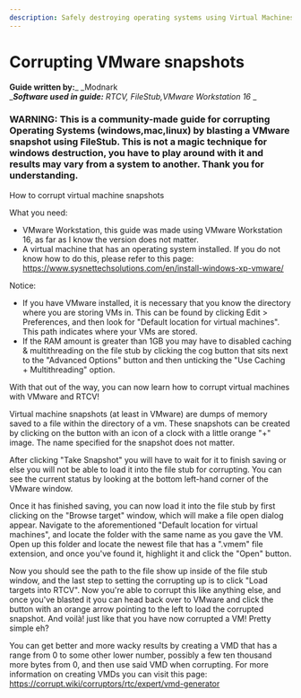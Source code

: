 ```yaml
---
description: Safely destroying operating systems using Virtual Machines
---
```


# Corrupting VMware snapshots

**Guide written by:**_ _Modnark\
__**Software used in guide:** RTCV, FileStub,VMware Workstation 16__

### WARNING: **This is a community-made guide for corrupting Operating Systems (windows,mac,linux) by blasting a VMware snapshot using FileStub. This is not a magic technique for windows destruction, you have to play around with it and results may vary from a system to another. Thank you for understanding.**

How to corrupt virtual machine snapshots

What you need:

* VMware Workstation, this guide was made using VMware Workstation 16, as far as I know the version does not matter.
* A virtual machine that has an operating system installed. If you do not know how to do this, please refer to this page: https://www.sysnettechsolutions.com/en/install-windows-xp-vmware/

Notice:

* If you have VMware installed, it is necessary that you know the directory where you are storing VMs in. This can be found by clicking Edit > Preferences, and then look for "Default location for virtual machines". This path indicates where your VMs are stored.
* If the RAM amount is greater than 1GB you may have to disabled caching & multithreading on the file stub by clicking the cog button that sits next to the "Advanced Options" button and then unticking the "Use Caching + Multithreading" option.

With that out of the way, you can now learn how to corrupt virtual machines with VMware and RTCV!

Virtual machine snapshots (at least in VMware) are dumps of memory saved to a file within the directory of a vm. These snapshots can be created by clicking on the button with an icon of a clock with a little orange "+" image. The name specified for the snapshot does not matter.

After clicking "Take Snapshot" you will have to wait for it to finish saving or else you will not be able to load it into the file stub for corrupting. You can see the current status by looking at the bottom left-hand corner of the VMware window.

Once it has finished saving, you can now load it into the file stub by first clicking on the "Browse target" window, which will make a file open dialog appear. Navigate to the aforementioned "Default location for virtual machines", and locate the folder with the same name as you gave the VM. Open up this folder and locate the newest file that has a ".vmem" file extension, and once you've found it, highlight it and click the "Open" button.

Now you should see the path to the file show up inside of the file stub window, and the last step to setting the corrupting up is to click "Load targets into RTCV". Now you're able to corrupt this like anything else, and once you've blasted it you can head back over to VMware and click the button with an orange arrow pointing to the left to load the corrupted snapshot. And voilà! just like that you have now corrupted a VM! Pretty simple eh?

You can get better and more wacky results by creating a VMD that has a range from 0 to some other lower number, possibly a few ten thousand more bytes from 0, and then use said VMD when corrupting. For more information on creating VMDs you can visit this page: https://corrupt.wiki/corruptors/rtc/expert/vmd-generator
